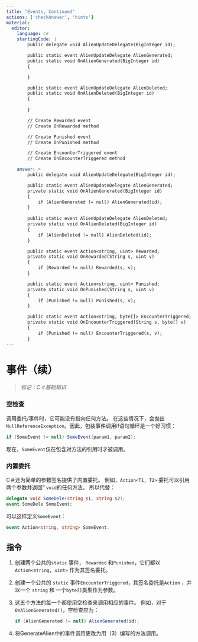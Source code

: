 ```yaml
---
title: "Events, Continued"
actions: ['checkAnswer', 'hints']
material: 
  editor:
    language: c#
    startingCode: | 
        public delegate void AlienUpdateDelegate(BigInteger id); 

        public static event AlienUpdateDelegate AlienGenerated; 
        public static void OnAlienGenerated(BigInteger id)
        {

        }

        public static event AlienUpdateDelegate AlienDeleted; 
        public static void OnAlienDeleted(BigInteger id)
        {
          
        }

        // Create Rewarded event
        // Create OnRewarded method

        // Create Punished event
        // Create OnPunished method

        // Create EncounterTriggered event
        // Create OnEncounterTriggered method

    answer: > 
        public delegate void AlienUpdateDelegate(BigInteger id); 

        public static event AlienUpdateDelegate AlienGenerated; 
        private static void OnAlienGenerated(BigInteger id) 
        {
            if (AlienGenerated != null) AlienGenerated(id); 
        }
        
        public static event AlienUpdateDelegate AlienDeleted; 
        private static void OnAlienDeleted(BigInteger id) 
        {
            if (AlienDeleted != null) AlienDeleted(id); 
        }

        public static event Action<string, uint> Rewarded; 
        private static void OnRewarded(String s, uint v) 
        {
            if (Rewarded != null) Rewarded(s, v); 
        }

        public static event Action<string, uint> Punished; 
        private static void OnPunished(String s, uint v) 
        {
            if (Punished != null) Punished(s, v); 
        }

        public static event Action<string, byte[]> EncounterTriggered; 
        private static void OnEncounterTriggered(String s, byte[] v) 
        {
            if (Punished != null) EncounterTriggered(s, v); 
        }
---
```


# 事件（续）
> *标记：C＃基础知识*

### 空检查

调用委托/事件时，它可能没有指向任何方法。 在这些情况下，会抛出 `NullReferenceException`。因此，包装事件调用if语句循环是一个好习惯：

```c#
if (SomeEvent != null) SomeEvent(param1, param2); 
```

现在，`SomeEvent`仅在包含对方法的引用时才被调用。

### 内置委托

C＃还为简单的参数签名提供了内置委托。 例如，`Action<T1, T2>` 委托可以引用两个参数并返回“  `void`的任何方法。 所以代替：

```c#
delegate void SomeDele(string s1, string s2); 
event SomeDele SomeEvent; 
```

可以这样定义`SomeEvent`：

```c#
event Action<string, string> SomeEvent. 
```

## 指令

1. 创建两个公共的`static` 事件， `Rewarded` 和`Punished`，它们都以`Action<string, uint>` 作为其签名委托。

2. 创建一个公共的 `static` 事件`EncounterTriggered`，其签名委托是`Action` ，并以一个 `string` 和 一个`byte[]`类型作为参数。

3. 这五个方法的每一个都使用空检查来调用相应的事件。 例如，对于`OnAlienGenerated()`，空检查应为：
     ```c#
     if (AlienGenerated != null) AlienGenerated(id); 
    ```
4. 将GenerateAlien中的事件调用更改为用（3）编写的方法调用。
